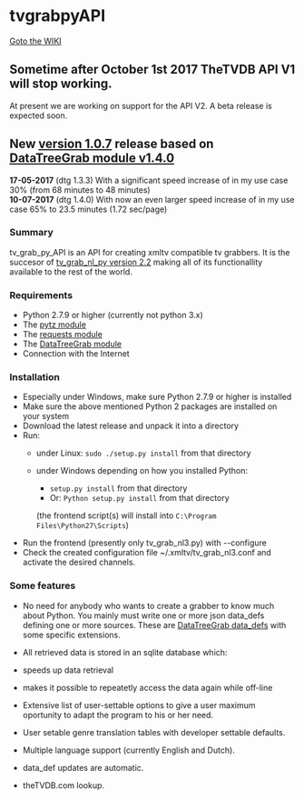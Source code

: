 # tvgrabpyAPI

[Goto the WIKI](https://github.com/tvgrabbers/tvgrabpyAPI/wiki)

## Sometime after October 1st 2017 TheTVDB API V1 will stop working.
At present we are working on support for the API V2. A beta release is expected soon.

## New [version 1.0.7](https://github.com/tvgrabbers/tvgrabpyAPI/releases/tag/stable-1.0.7) release based on [DataTreeGrab module v1.4.0](https://github.com/tvgrabbers/DataTree/releases/tag/stable-1.4.0)

**17-05-2017** (dtg 1.3.3) With a significant speed increase of in my use case 30% (from 68 minutes to 48 minutes)  
**10-07-2017** (dtg 1.4.0) With now an even larger speed increase of in my use case 65% to 23.5 minutes (1.72 sec/page)  

### Summary

tv_grab_py_API is an API for creating xmltv compatible tv grabbers. It is the succesor of [tv_grab_nl_py version 2.2](https://github.com/tvgrabbers/tvgrabnlpy) making all of its functionallity available to the rest of the world.

### Requirements

 * Python 2.7.9 or higher (currently not python 3.x)
 * The [pytz module](http://pypi.python.org/pypi/pytz)
 * The [requests module](https://pypi.python.org/pypi/requests)
 * The [DataTreeGrab module](https://github.com/tvgrabbers/DataTree/)
 * Connection with the Internet

### Installation

* Especially under Windows, make sure Python 2.7.9 or higher is installed 
* Make sure the above mentioned Python 2 packages are installed on your system
* Download the latest release and unpack it into a directory
* Run:
  * under Linux: `sudo ./setup.py install` from that directory
  * under Windows depending on how you installed Python:
    * `setup.py install` from that directory
    * Or: `Python setup.py install` from that directory

    (the frontend script(s) will install into `C:\Program Files\Python27\Scripts`)
* Run the frontend (presently only tv_grab_nl3.py) with --configure
* Check the created configuration file ~/.xmltv/tv_grab_nl3.conf and activate the desired channels.

### Some features

 * No need for anybody who wants to create a grabber to know much about Python. You mainly must write one or more json data_defs defining one or more sources. These are [DataTreeGrab data_defs](https://github.com/tvgrabbers/DataTree/wiki/data_def_language) with some specific extensions.
 * All retrieved data is stored in an sqlite database which:
  * speeds up data retrieval
  * makes it possible to repeatetly access the data again while off-line  
 
 * Extensive list of user-settable options to give a user maximum oportunity to adapt the program to his or her need.
 * User setable genre translation tables with developer settable defaults.
 * Multiple language support (currently English and Dutch).
 * data_def updates are automatic.
 * theTVDB.com lookup.
